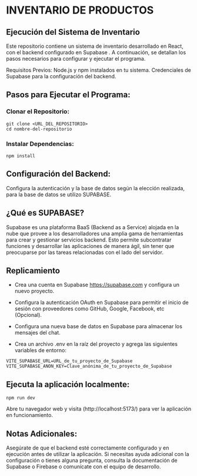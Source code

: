 # INVENTARIO DE PRODUCTOS 
## Ejecución del Sistema de Inventario
Este repositorio contiene un sistema de inventario desarrollado en React, con el backend configurado en Supabase . A continuación, se detallan los pasos necesarios para configurar y ejecutar el programa.

Requisitos Previos:
Node.js y npm instalados en tu sistema.
Credenciales de Supabase para la configuración del backend.
## Pasos para Ejecutar el Programa:
### Clonar el Repositorio:
```
git clone <URL_DEL_REPOSITORIO>
cd nombre-del-repositorio
```
### Instalar Dependencias:
```
npm install
```
## Configuración del Backend:


Configura la autenticación y la base de datos según la elección realizada, para la base de datos se utilizo SUPABASE.
## ¿Qué es SUPABASE?
Supabase es una plataforma BaaS (Backend as a Service) alojada en la nube que provee a los desarrolladores una amplia gama de herramientas para crear y gestionar servicios backend. 
Esto permite subcontratar funciones y desarrollar las aplicaciones de manera ágil, sin tener que preocuparse por las tareas relacionadas con el lado del servidor.

## Replicamiento 
- Crea una cuenta en Supabase https://supabase.com y configura un nuevo proyecto.
- Configura la autenticación OAuth en Supabase para permitir el inicio de sesión con proveedores como GitHub, Google, Facebook, etc (Opcional).
- Configura una nueva base de datos en Supabase para almacenar los mensajes del chat. 

- Crea un archivo .env en la raíz del proyecto y agrega las siguientes variables de entorno:
```
VITE_SUPABASE_URL=URL_de_tu_proyecto_de_Supabase
VITE_SUPABASE_ANON_KEY=Clave_anónima_de_tu_proyecto_de_Supabase
```

## Ejecuta la aplicación localmente:
```
npm run dev
```
Abre tu navegador web y visita (http://localhost:5173/) para ver la aplicación en funcionamiento.
## Notas Adicionales:
Asegúrate de que el backend esté correctamente configurado y en ejecución antes de utilizar la aplicación.
Si necesitas ayuda adicional con la configuración o tienes alguna pregunta, consulta la documentación de Supabase o Firebase o comunícate con el equipo de desarrollo.
